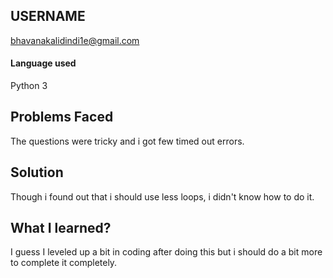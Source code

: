 ## USERNAME
bhavanakalidindi1e@gmail.com

#### Language used
Python 3

## Problems Faced
The questions were tricky and i got few timed out errors.

## Solution
Though i found out that i should use less loops, i didn't know how to do it.

## What I learned?
I guess I leveled up a bit in coding after doing this but i should do a bit more to complete it completely.
